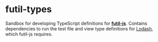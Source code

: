 # futil-types

Sandbox for developing TypeScript definitions for **[futil-js](https://github.com/smartprocure/futil-js)**. Contains dependencies to run the test file and view type definitions for [Lodash](https://github.com/lodash/lodash), which futil-js requires.
